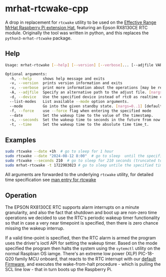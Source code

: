 # mrhat-rtcwake-cpp

A drop in replacement for `rtcwake` utility to be used on the [Effective Range MrHat Raspberry Pi extension Hat](https://effective-range.com/hardware/mrhat/), featuring an Epson RX8130CE RTC module. Originally the tool was written in python, and this replaces the `python3-mrhat-rtcwake` package.

## Help

```bash
Usage: mrhat-rtcwake [--help] [--version] [--verbose]... [--adjfile VAR] [--device VAR] [--list-modes] [--mode VAR] [--force] [[--date VAR]|[--seconds VAR]|[--time VAR]]

Optional arguments:
  -h, --help     shows help message and exits 
  -v, --version  prints version information and exits 
  -v, --verbose  print more information about the operations [may be repeated]
  -A, --adjfile  Specify an alternative path to the adjust file. [nargs=0..1] [default: "/etc/adjtime"]
  -d, --device   Use the specified device instead of rtc0 as realtime clock. [nargs=0..1] [default: "rtc0"]
  --list-modes   List available --mode option arguments. 
  --mode         Go into the given standby state. [nargs=0..1] [default: "standby"]
  -f, --force    use --force flag when entering the specified mode 
  --date         Set the wakeup time to the value of the timestamp. 
  -s, --seconds  Set the wakeup time to seconds in the future from now. 
  -t, --time     Set the wakeup time to the absolute time time_t. 
```

## Examples
```bash
sudo rtcwake --date +1h  # go to sleep for 1 hour
sudo rtcwake --date "2024-08-12 8:00"  # go to sleep  until the specified date and time
sudo rtcwake --seconds 210  # go to sleep for 210 seconds (truncated to minute boundary)
sudo mrhat-rtcwake -t 1722903023 # go to sleep untile the specified time using seconds since epoch
```
All arguments are forwarded to the underlying `rtcwake` utility, for detailed time specification see [man entry for rtcwake](https://man7.org/linux/man-pages/man8/rtcwake.8.html)


## Operation

The EPSON RX8130CE RTC supports alarm interrupts on a minute granularity, and also the fact that shutdown and boot up are non-zero time operations we decided to use the RTC's periodic wakeup timer functionality so that in case a very near timepoint is specified, then there is zero chance missing the wakeup interrup.

If a valid time-point is specified, then the RTC alarm is armed the program uses the driver's ioctl API for setting the wakeup timer. Based on the mode specified the program then halts the system using the `sytemctl` utility on the normal Raspbian OS iamge. There's an extreme low power (XLP) PIC-18-Q20 family MCU onboard, that reacts to the RTC interrupt with our [default Firmware](https://github.com/EffectiveRange/fw-mrhat), and executes the wake-from-halt procedure - which is pulling the SCL line low - that in turn boots up the Raspberry Pi.

